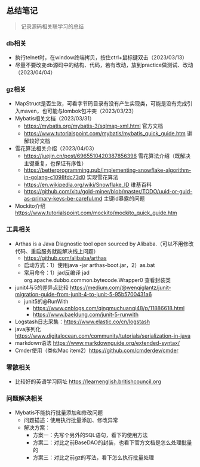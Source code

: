 ## 总结笔记
> 记录源码相关联学习的总结

### db相关
* 执行telnet时，在window终端拷贝，按住ctrl+鼠标键双击（2023/03/13）
* 尽量不要改变db源码中的结构、代码，若有改动，放到practice做测试、改动（2023/04/04）

### gz相关
* MapStruct是否生效，可看字节码目录有没有产生实现类，可能是没有完成引入maven，也可能与lombok包冲突（2023/03/23）
* Mybatis相关文档（2023/03/31）
  * https://mybatis.org/mybatis-3/sqlmap-xml.html 官方文档
  * https://www.tutorialspoint.com/mybatis/mybatis_quick_guide.htm 讲解较好文档 
* 雪花算法相关介绍（2023/04/03）
  * https://juejin.cn/post/6965510420387856398 雪花算法介绍（既解决主键重复，也保证有序性）
  * https://betterprogramming.pub/implementing-snowflake-algorithm-in-golang-c1098fdc73d0 实现雪花算法
  * https://en.wikipedia.org/wiki/Snowflake_ID 维基百科
  * https://github.com/xitu/gold-miner/blob/master/TODO/uuid-or-guid-as-primary-keys-be-careful.md  主键id暴露的问题
* Mockito介绍 https://www.tutorialspoint.com/mockito/mockito_quick_guide.htm

### 工具相关
* Arthas is a Java Diagnostic tool open sourced by Alibaba.（可以不用修改代码、重启服务就能解决线上问题） 
  * https://github.com/alibaba/arthas
  * 启动方式：1）使用java -jar arthas-boot.jar，2）as.bat <pid>
  * 常用命令：1）jad反编译 jad org.apache.dubbo.common.bytecode.Wrapper0 查看封装类
* junit4与5的差异点比较 https://medium.com/@wenqiglantz/junit-migration-guide-from-junit-4-to-junit-5-95b5700431a6
  * junit5的@RunWith 
     * https://www.cnblogs.com/qingmuchuanqi48/p/11886618.html 
     * https://www.baeldung.com/junit-5-runwith
* Logstash日志采集：https://www.elastic.co/cn/logstash
* java序列化 https://www.digitalocean.com/community/tutorials/serialization-in-java
* markdown语法 https://www.markdownguide.org/extended-syntax/
* Cmder使用（类似Mac item2）https://github.com/cmderdev/cmder

### 零散相关
* 比较好的英语学习网址 https://learnenglish.britishcouncil.org

### 问题解决相关
* Mybatis不能执行批量添加和修改问题
  * 问题描述：使用<foreach>执行批量添加、修改异常
  * 解决方案：
    * 方案一：先写个另外的SQL语句，看下<foreach>的使用方法
    * 方案二：对比之前BaseDAO的封装，也看下官方文档是怎么处理批量的
    * 方案三：对比之前gz的写法，看下怎么执行批量处理